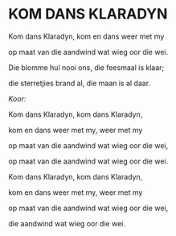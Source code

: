 # KOM DANS KLARADYN

Kom dans Klaradyn, kom en dans weer met my

op maat van die aandwind wat wieg oor die wei.

Die blomme hul nooi ons, die feesmaal is klaar;

die sterretjies brand al, die maan is al daar.


_Koor:_

Kom dans Klaradyn, kom dans Klaradyn,

kom en dans weer met my, weer met my

op maat van die aandwind wat wieg oor die wei,

op maat van die aandwind wat wieg oor die wei.

Kom dans Klaradyn, kom dans Klaradyn,

kom en dans weer met my, weer met my

op maat van die aandwind wat wieg oor die wei,

die aandwind wat wieg oor die wei.

